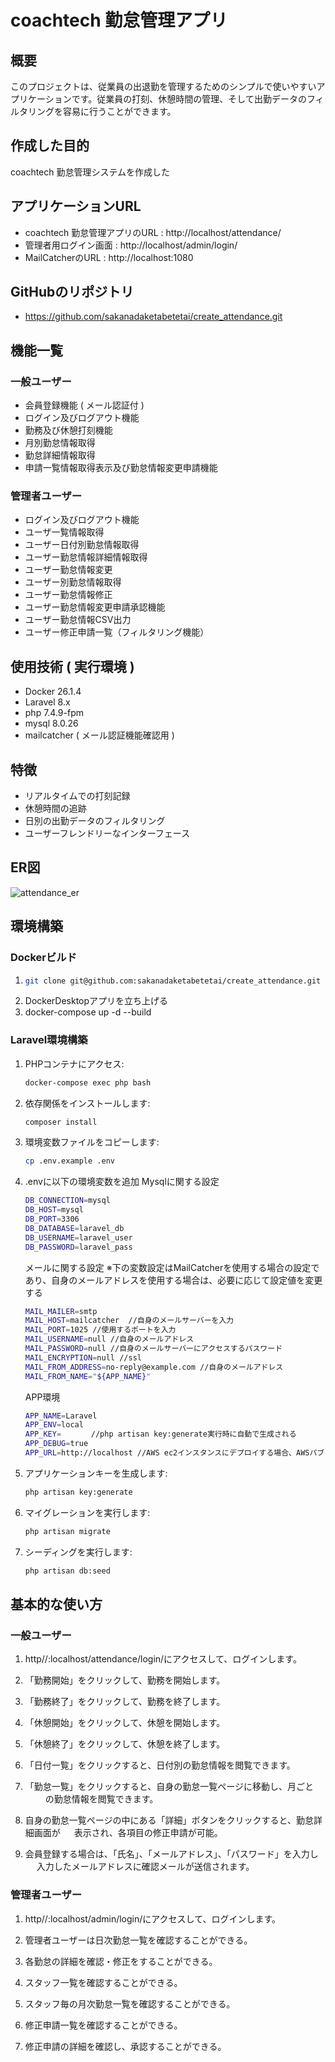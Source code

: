 # coachtech 勤怠管理アプリ

## 概要

このプロジェクトは、従業員の出退勤を管理するためのシンプルで使いやすいアプリケーションです。従業員の打刻、休憩時間の管理、そして出勤データのフィルタリングを容易に行うことができます。

## 作成した目的
coachtech 勤怠管理システムを作成した

## アプリケーションURL
- coachtech 勤怠管理アプリのURL : http://localhost/attendance/
- 管理者用ログイン画面 : http://localhost/admin/login/
- MailCatcherのURL : http://localhost:1080

## GitHubのリポジトリ
- https://github.com/sakanadaketabetetai/create_attendance.git

## 機能一覧
### 一般ユーザー
- 会員登録機能 ( メール認証付 )
- ログイン及びログアウト機能
- 勤務及び休憩打刻機能
- 月別勤怠情報取得
- 勤怠詳細情報取得
- 申請一覧情報取得表示及び勤怠情報変更申請機能

### 管理者ユーザー
- ログイン及びログアウト機能
- ユーザ一覧情報取得
- ユーザー日付別勤怠情報取得
- ユーザー勤怠情報詳細情報取得
- ユーザー勤怠情報変更
- ユーザー別勤怠情報取得
- ユーザー勤怠情報修正
- ユーザー勤怠情報変更申請承認機能
- ユーザー勤怠情報CSV出力
- ユーザー修正申請一覧（フィルタリング機能）

## 使用技術 ( 実行環境 )
- Docker 26.1.4
- Laravel 8.x
- php 7.4.9-fpm
- mysql 8.0.26
- mailcatcher ( メール認証機能確認用 )

## 特徴
- リアルタイムでの打刻記録
- 休憩時間の追跡
- 日別の出勤データのフィルタリング
- ユーザーフレンドリーなインターフェース

## ER図
![attendance_er](https://github.com/user-attachments/assets/e8a754d6-70f2-411e-b2b3-5f70486233f3)

## 環境構築

### Dockerビルド

1. ```bash 
   git clone git@github.com:sakanadaketabetetai/create_attendance.git
   ```
2. DockerDesktopアプリを立ち上げる
3. docker-compose up -d --build


### Laravel環境構築

1. PHPコンテナにアクセス:
    ```bash
    docker-compose exec php bash
    ```
2. 依存関係をインストールします:
    ```bash
    composer install
    ```
3. 環境変数ファイルをコピーします:
    ```bash
    cp .env.example .env
    ```
4. .envに以下の環境変数を追加
    Mysqlに関する設定
    ```bash
    DB_CONNECTION=mysql
    DB_HOST=mysql
    DB_PORT=3306
    DB_DATABASE=laravel_db
    DB_USERNAME=laravel_user
    DB_PASSWORD=laravel_pass
    ```
    メールに関する設定
    ※下の変数設定はMailCatcherを使用する場合の設定であり、自身のメールアドレスを使用する場合は、必要に応じて設定値を変更する
    ```bash
    MAIL_MAILER=smtp
    MAIL_HOST=mailcatcher  //自身のメールサーバーを入力 
    MAIL_PORT=1025 //使用するポートを入力
    MAIL_USERNAME=null //自身のメールアドレス
    MAIL_PASSWORD=null //自身のメールサーバーにアクセスするパスワード
    MAIL_ENCRYPTION=null //ssl
    MAIL_FROM_ADDRESS=no-reply@example.com //自身のメールアドレス
    MAIL_FROM_NAME="${APP_NAME}"
    ```
    APP環境
    ```bash
    APP_NAME=Laravel
    APP_ENV=local
    APP_KEY=　     //php artisan key:generate実行時に自動で生成される
    APP_DEBUG=true
    APP_URL=http://localhost //AWS ec2インスタンスにデプロイする場合、AWSパブリックIPv4アドレスを入力
    ```
    
5. アプリケーションキーを生成します:
    ```bash
    php artisan key:generate
    ```
6. マイグレーションを実行します:
    ```bash
    php artisan migrate
    ```
7. シーディングを実行します:
    ```bash
    php artisan db:seed
    ```


## 基本的な使い方

### 一般ユーザー
1. http//:localhost/attendance/login/にアクセスして、ログインします。

2. 「勤務開始」をクリックして、勤務を開始します。

3. 「勤務終了」をクリックして、勤務を終了します。

4. 「休憩開始」をクリックして、休憩を開始します。

5. 「休憩終了」をクリックして、休憩を終了します。

6. 「日付一覧」をクリックすると、日付別の勤怠情報を閲覧できます。

7. 「勤怠一覧」をクリックすると、自身の勤怠一覧ページに移動し、月ごと
　　 の勤怠情報を閲覧できます。

8. 自身の勤怠一覧ページの中にある「詳細」ボタンをクリックすると、勤怠詳細画面が
　 表示され、各項目の修正申請が可能。

8.  会員登録する場合は、「氏名」、「メールアドレス」、「パスワード」を入力し
　  入力したメールアドレスに確認メールが送信されます。

### 管理者ユーザー
1. http//:localhost/admin/login/にアクセスして、ログインします。

2. 管理者ユーザーは日次勤怠一覧を確認することができる。

3. 各勤怠の詳細を確認・修正をすることができる。

4. スタッフ一覧を確認することができる。

5. スタッフ毎の月次勤怠一覧を確認することができる。

6. 修正申請一覧を確認することができる。

7. 修正申請の詳細を確認し、承認することができる。
